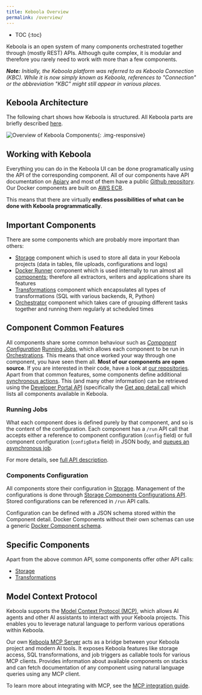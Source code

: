 ```yaml
---
title: Keboola Overview
permalink: /overview/
---
```


* TOC
{:toc}

Keboola is an open system of many components orchestrated together
through (mostly REST) APIs. Although quite complex, it is modular and therefore
you rarely need to work with more than a few components.

***Note:** Initially, the Keboola platform was referred to as Keboola Connection (KBC). While it is now simply known as Keboola, references to "Connection" or the abbreviation "KBC" might still appear in various places.*

## Keboola Architecture
The following chart shows how Keboola is structured. All Keboola parts are briefly described [here](https://help.keboola.com/overview/).

![Overview of Keboola Components](/kbc_structure.png){: .img-responsive}

## Working with Keboola
Everything you can do in the Keboola UI can be done programatically using the API of the corresponding component.
All of our components have API documentation on [Apiary](https://keboola.docs.apiary.io/#) and
most of them have a public [Github repository](https://github.com/keboola/).
Our Docker components are built on [AWS ECR](https://aws.amazon.com/ecr/).

This means that there are virtually **endless possibilities of what can be done with Keboola programmatically**.

## Important Components
There are some components which are probably more important than others:

- [Storage](/integrate/storage/) component which is used to store all data in your Keboola projects (data in tables,
file uploads, configurations and logs)
- [Docker Runner](/extend/docker-runner) component which is used internally to run almost all
[components](/extend/component/); therefore all extractors, writers and applications share its features
- [Transformations](https://help.keboola.com/transformations/) component which encapsulates all types of transformations (SQL with
various backends, R, Python)
- [Orchestrator](/automate/) component which takes care of grouping different tasks together and
running them regularly at scheduled times

## Component Common Features
All components share some common behaviour such as [*Component Configuration*](/integrate/storage/api/configurations/)
[Running Jobs](/integrate/jobs/), which allows each component to be run in [Orchestrations](https://help.keboola.com/orchestrator/).
This means that once worked your way through one component, you have seen them all.
**Most of our components are open source**. If you are interested in their code, have a look at
[our repositories](/overview/repositories/).
Apart from that common features, some components define additional [synchronous actions](/extend/common-interface/actions/).
This (and many other information) can be retrieved using the [Developer Portal API](https://kebooladeveloperportal.docs.apiary.io/#)
(specifically the [Get app detail call](https://kebooladeveloperportal.docs.apiary.io/#reference/0/public-api/get-app-detail)
which lists all components available in Keboola.

### Running Jobs
What each component does is defined purely by that component, and so is the content of the configuration.
Each component has a `/run` API call that accepts either a reference to component configuration
(`config` field) or full component configuration (`configData` field) in JSON body, and
[queues an asynchronous job](/integrate/jobs/).

For more details, see
[full API description](https://kebooladocker.docs.apiary.io/#reference/run/run-job).

### Components Configuration
All components store their configuration in [Storage](/integrate/storage/). Management of the
configurations is done through
[Storage Components Configurations API](https://keboola.docs.apiary.io/#reference/components-and-configurations).
Stored configurations can be referenced in `/run` API calls.

Configuration can be defined with a JSON schema stored within the Component detail.
Docker Components without their own schemas can use a generic [Docker Component schema](/extend/docker-runner/#configuration).

## Specific Components

Apart from the above common API, some components offer other API calls:

  - [Storage](/integrate/storage/)
  - [Transformations](/integrate/transformations/)

## Model Context Protocol
Keboola supports the [Model Context Protocol (MCP)](https://modelcontextprotocol.io/introduction), which allows AI agents and other AI assistants to interact with your Keboola projects. This enables you to leverage natural language to perform various operations within Keboola.

Our own [Keboola MCP Server](https://github.com/keboola/mcp-server) acts as a bridge between your Keboola project and modern AI tools. It exposes Keboola features like storage access, SQL transformations, and job triggers as callable tools for various MCP clients. Provides information about available components on stacks and can fetch documentation of any component using natural language queries using any MCP client.

To learn more about integrating with MCP, see the [MCP integration guide](/integrate/mcp/).

